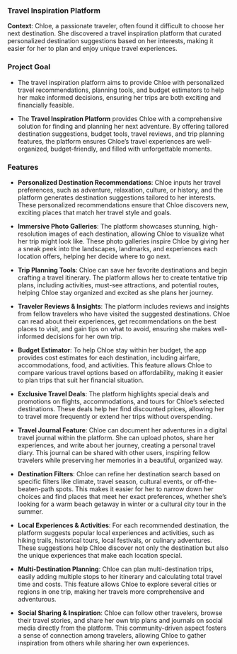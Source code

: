 ### **Travel Inspiration Platform**

**Context**: Chloe, a passionate traveler, often found it difficult to choose her next destination. She discovered a travel inspiration platform that curated personalized destination suggestions based on her interests, making it easier for her to plan and enjoy unique travel experiences.

### **Project Goal**

- The travel inspiration platform aims to provide Chloe with personalized travel recommendations, planning tools, and budget estimators to help her make informed decisions, ensuring her trips are both exciting and financially feasible.

- The **Travel Inspiration Platform** provides Chloe with a comprehensive solution for finding and planning her next adventure. By offering tailored destination suggestions, budget tools, travel reviews, and trip planning features, the platform ensures Chloe’s travel experiences are well-organized, budget-friendly, and filled with unforgettable moments.

### **Features**

- **Personalized Destination Recommendations**: Chloe inputs her travel preferences, such as adventure, relaxation, culture, or history, and the platform generates destination suggestions tailored to her interests. These personalized recommendations ensure that Chloe discovers new, exciting places that match her travel style and goals.

- **Immersive Photo Galleries**: The platform showcases stunning, high-resolution images of each destination, allowing Chloe to visualize what her trip might look like. These photo galleries inspire Chloe by giving her a sneak peek into the landscapes, landmarks, and experiences each location offers, helping her decide where to go next.

- **Trip Planning Tools**: Chloe can save her favorite destinations and begin crafting a travel itinerary. The platform allows her to create tentative trip plans, including activities, must-see attractions, and potential routes, helping Chloe stay organized and excited as she plans her journey.

- **Traveler Reviews & Insights**: The platform includes reviews and insights from fellow travelers who have visited the suggested destinations. Chloe can read about their experiences, get recommendations on the best places to visit, and gain tips on what to avoid, ensuring she makes well-informed decisions for her own trip.

- **Budget Estimator**: To help Chloe stay within her budget, the app provides cost estimates for each destination, including airfare, accommodations, food, and activities. This feature allows Chloe to compare various travel options based on affordability, making it easier to plan trips that suit her financial situation.

- **Exclusive Travel Deals**: The platform highlights special deals and promotions on flights, accommodations, and tours for Chloe’s selected destinations. These deals help her find discounted prices, allowing her to travel more frequently or extend her trips without overspending.

- **Travel Journal Feature**: Chloe can document her adventures in a digital travel journal within the platform. She can upload photos, share her experiences, and write about her journey, creating a personal travel diary. This journal can be shared with other users, inspiring fellow travelers while preserving her memories in a beautiful, organized way.

- **Destination Filters**: Chloe can refine her destination search based on specific filters like climate, travel season, cultural events, or off-the-beaten-path spots. This makes it easier for her to narrow down her choices and find places that meet her exact preferences, whether she’s looking for a warm beach getaway in winter or a cultural city tour in the summer.

- **Local Experiences & Activities**: For each recommended destination, the platform suggests popular local experiences and activities, such as hiking trails, historical tours, local festivals, or culinary adventures. These suggestions help Chloe discover not only the destination but also the unique experiences that make each location special.

- **Multi-Destination Planning**: Chloe can plan multi-destination trips, easily adding multiple stops to her itinerary and calculating total travel time and costs. This feature allows Chloe to explore several cities or regions in one trip, making her travels more comprehensive and adventurous.

- **Social Sharing & Inspiration**: Chloe can follow other travelers, browse their travel stories, and share her own trip plans and journals on social media directly from the platform. This community-driven aspect fosters a sense of connection among travelers, allowing Chloe to gather inspiration from others while sharing her own experiences.
